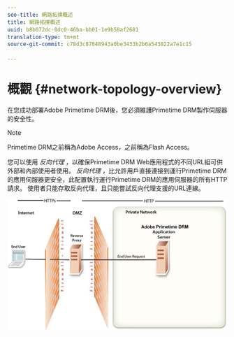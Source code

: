 ```yaml
---
seo-title: 網路拓撲概述
title: 網路拓撲概述
uuid: b8b072dc-8dc0-46ba-bb01-1e9b58af2681
translation-type: tm+mt
source-git-commit: c78d3c87848943a0be3433b2b6a543822a7e1c15

---
```



# 概觀 {#network-topology-overview}

在您成功部署Adobe Primetime DRM後，您必須維護Primetime DRM製作伺服器的安全性。

>[!NOTE]
>
>Primetime DRM之前稱為Adobe Access，之前稱為Flash Access。

您可以使用 *反向代理* ，以確保Primetime DRM Web應用程式的不同URL組可供外部和內部使用者使用。 *反向代理* ，比允許用戶直接連接到運行Primetime DRM的應用伺服器更安全，此配置執行運行Primetime DRM的應用伺服器的所有HTTP請求。 使用者只能存取反向代理，且只能嘗試反向代理支援的URL連線。

<!--<a id="fig_8083A8C794B646CD87985EC891B60663"></a>-->

![](assets/AdobeAccess_4_SecureDeployment.png)
